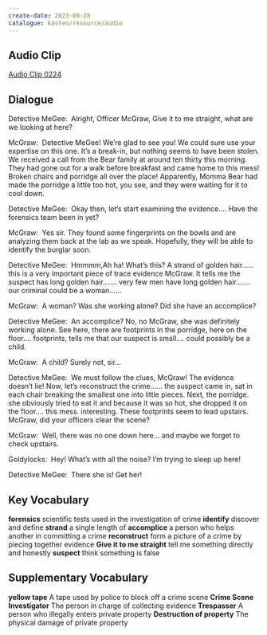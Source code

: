 ```yaml
---
create-date: 2023-09-28
catalogue: kasten/resource/audio
---
```


## Audio Clip
[Audio Clip 0224](https://archive.org/download/englishpod_all/englishpod_0224dg.mp3)

## Dialogue
Detective MeGee:  Alright, Officer McGraw, Give it to me straight, what are we looking at here? 

McGraw:  Detective MeGee! We’re glad to see you! We could sure use your expertise on this one. It’s a break-in, but nothing seems to have been stolen. We received a call from the Bear family at around ten thirty this morning. They had gone out for a walk before breakfast and came home to this mess! Broken chairs and porridge all over the place! Apparently, Momma Bear had made the porridge a little too hot, you see, and they were waiting for it to cool down. 

Detective MeGee:  Okay then, let’s start examining the evidence…. Have the forensics team been in yet? 

McGraw:  Yes sir. They found some fingerprints on the bowls and are analyzing them back at the lab as we speak. Hopefully, they will be able to identify the burglar soon. 

Detective MeGee:  Hmmmm,Ah ha! What’s this? A strand of golden hair…… this is a very important piece of trace evidence McGraw. It tells me the suspect has long golden hair……. very few men have long golden hair……. our criminal could be a woman…… 

McGraw:  A woman? Was she working alone? Did she have an accomplice? 

Detective MeGee:  An accomplice? No, no McGraw, she was definitely working alone. See here, there are footprints in the porridge, here on the floor…. footprints,  tells me that our suspect is small…. could possibly be a child. 

McGraw:  A child? Surely not, sir… 

Detective MeGee:  We must follow the clues, McGraw! The evidence doesn’t lie! Now, let’s reconstruct the crime…… the suspect came in, sat in each chair breaking the smallest one into little pieces. Next, the porridge. she obviously tried to eat it and because it was so hot, she dropped it on the floor…. this mess. interesting. These footprints seem to lead upstairs. McGraw, did your officers clear the scene? 

McGraw:  Well, there was no one down here… and maybe we forget to check upstairs. 

Goldylocks:  Hey! What’s with all the noise? I’m trying to sleep up here! 

Detective MeGee:  There she is! Get her! 

## Key Vocabulary
**forensics**                   scientific tests used in the investigation of crime
**identify**                    discover and define
**strand**                      a single length of
**accomplice**                  a person who helps another in committing a crime
**reconstruct**                 form a picture of a crime by piecing together evidence
**Give it to me straight**      tell me something directly and honestly
**suspect**                     think something is false

## Supplementary Vocabulary
**yellow tape**                   A tape used by police to block off a crime scene
**Crime Scene Investigator**      The person in charge of collecting evidence
**Trespasser**                    A person who illegally enters private property
**Destruction of property**       The physical damage of private property
